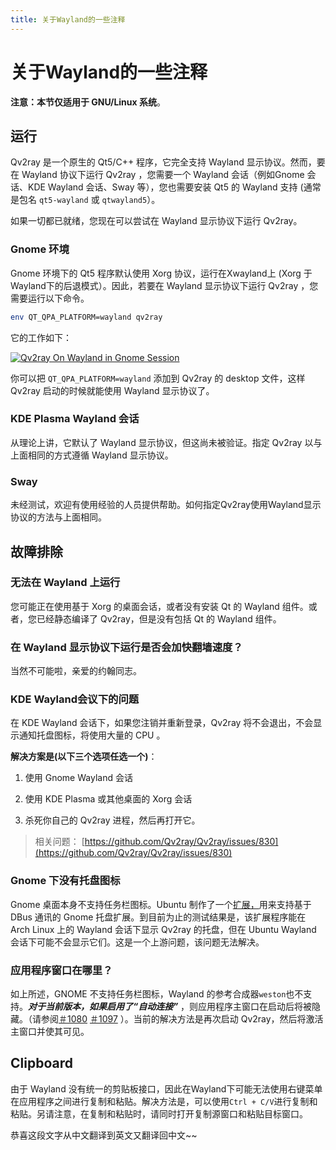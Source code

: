 ```yaml
---
title: 关于Wayland的一些注释
---
```


# 关于Wayland的一些注释

**注意：本节仅适用于 GNU/Linux 系统**。

## 运行

Qv2ray 是一个原生的 Qt5/C++ 程序，它完全支持 Wayland 显示协议。然而，要在 Wayland 协议下运行 Qv2ray ，您需要一个 Wayland 会话（例如Gnome 会话、KDE Wayland 会话、Sway 等），您也需要安装 Qt5 的 Wayland 支持 (通常是包名 `qt5-wayland` 或 `qtwayland5`）。

如果一切都已就绪，您现在可以尝试在 Wayland 显示协议下运行 Qv2ray。

### Gnome 环境

Gnome 环境下的 Qt5 程序默认使用 Xorg 协议，运行在Xwayland上 (Xorg 于Wayland下的后退模式）。因此，若要在 Wayland 显示协议下运行 Qv2ray ，您需要运行以下命令。

```bash
env QT_QPA_PLATFORM=wayland qv2ray
```

它的工作如下：

[![Qv2ray On Wayland in Gnome Session](https://s1.ax1x.com/2020/11/07/BIuwb4.png)](https://imgchr.com/i/BIuwb4)

你可以把 `QT_QPA_PLATFORM=wayland` 添加到 Qv2ray 的 desktop 文件，这样 Qv2ray 启动的时候就能使用 Wayland 显示协议了。

### KDE Plasma Wayland 会话

从理论上讲，它默认了 Wayland 显示协议，但这尚未被验证。指定 Qv2ray 以与上面相同的方式遵循 Wayland 显示协议。

### Sway

未经测试，欢迎有使用经验的人员提供帮助。如何指定Qv2ray使用Wayland显示协议的方法与上面相同。

## 故障排除

### 无法在 Wayland 上运行

您可能正在使用基于 Xorg 的桌面会话，或者没有安装 Qt 的 Wayland 组件。或者，您已经静态编译了 Qv2ray，但是没有包括 Qt 的 Wayland 组件。

### 在 Wayland 显示协议下运行是否会加快翻墙速度？

当然不可能啦，亲爱的约翰同志。

### KDE Wayland会议下的问题

在 KDE Wayland 会话下，如果您注销并重新登录，Qv2ray 将不会退出，不会显示通知托盘图标，将使用大量的 CPU 。

**解决方案是(以下三个选项任选一个)**：

1. 使用 Gnome Wayland 会话

2. 使用 KDE Plasma 或其他桌面的 Xorg 会话

3. 杀死你自己的 Qv2ray 进程，然后再打开它。

> 相关问题： [https://github.com/Qv2ray/Qv2ray/issues/830](https://github.com/Qv2ray/Qv2ray/issues/830)

### Gnome 下没有托盘图标

Gnome 桌面本身不支持任务栏图标。Ubuntu 制作了一个[扩展，](https://extensions.gnome.org/extension/1301/ubuntu-appindicators/)用来支持基于 DBus 通讯的 Gnome 托盘扩展。到目前为止的测试结果是，该扩展程序能在 Arch Linux 上的 Wayland 会话下显示 Qv2ray 的托盘，但在 Ubuntu Wayland 会话下可能不会显示它们。这是一个上游问题，该问题无法解决。

### 应用程序窗口在哪里？

如上所述，GNOME 不支持任务栏图标，Wayland 的参考合成器`weston`也不支持。***对于当前版本，如果启用了“自动连接”*** ，则应用程序主窗口在启动后将被隐藏。（请参阅[＃1080](https://github.com/Qv2ray/Qv2ray/issues/1080) [＃1097](https://github.com/Qv2ray/Qv2ray/issues/1080) ）。当前的解决方法是再次启动 Qv2ray，然后将激活主窗口并使其可见。

## Clipboard

由于 Wayland 没有统一的剪贴板接口，因此在Wayland下可能无法使用右键菜单在应用程序之间进行复制和粘贴。解决方法是，可以使用`Ctrl + C/V`进行复制和粘贴。另请注意，在复制和粘贴时，请同时打开复制源窗口和粘贴目标窗口。

恭喜这段文字从中文翻译到英文又翻译回中文~~
